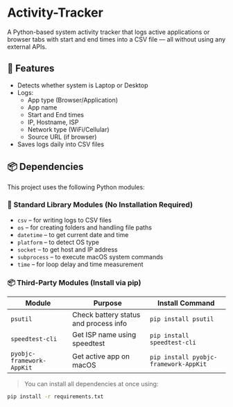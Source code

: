 # Activity-Tracker

A Python-based system activity tracker that logs active applications or browser tabs with start and end times into a CSV file — all without using any external APIs.

## 🔧 Features

- Detects whether system is Laptop or Desktop
- Logs:
  - App type (Browser/Application)
  - App name
  - Start and End times
  - IP, Hostname, ISP
  - Network type (WiFi/Cellular)
  - Source URL (if browser)
- Saves logs daily into CSV files

## 📦 Dependencies

This project uses the following Python modules:

### 🐍 Standard Library Modules (No Installation Required)
- `csv` – for writing logs to CSV files
- `os` – for creating folders and handling file paths
- `datetime` – to get current date and time
- `platform` – to detect OS type
- `socket` – to get host and IP address
- `subprocess` – to execute macOS system commands
- `time` – for loop delay and time measurement

### 📦 Third-Party Modules (Install via pip)

| Module                    | Purpose                                | Install Command                             |
|---------------------------|----------------------------------------|---------------------------------------------|
| `psutil`                  | Check battery status and process info  | `pip install psutil`                        |
| `speedtest-cli`           | Get ISP name using speedtest           | `pip install speedtest-cli`                 |
| `pyobjc-framework-AppKit` | Get active app on macOS                | `pip install pyobjc-framework-AppKit`       |

> You can install all dependencies at once using:

```bash
pip install -r requirements.txt
